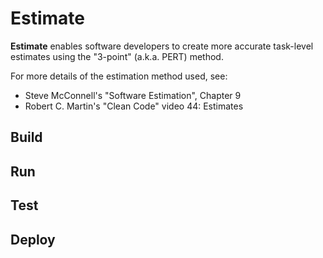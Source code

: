 # Estimate

**Estimate** enables software developers to create more accurate task-level estimates using the "3-point" (a.k.a. PERT) method.

For more details of the estimation method used, see:

- Steve McConnell's "Software Estimation", Chapter 9
- Robert C. Martin's "Clean Code" video 44: Estimates

## Build

## Run

## Test

## Deploy
